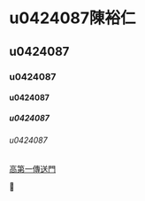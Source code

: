 # u0424087陳裕仁
## u0424087
### u0424087
#### u0424087
##### u0424087
###### u0424087
[高第一傳送門](http://www.nkfust.edu.tw/bin/home.php)

:pencil:
